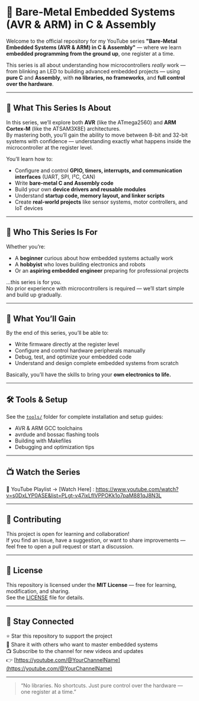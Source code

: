 # 🧠 Bare-Metal Embedded Systems (AVR & ARM) in C & Assembly

Welcome to the official repository for my YouTube series **"Bare-Metal Embedded Systems (AVR & ARM) in C & Assembly"** — where we learn **embedded programming from the ground up**, one register at a time.

This series is all about understanding how microcontrollers *really* work — from blinking an LED to building advanced embedded projects — using **pure C** and **Assembly**, with **no libraries, no frameworks**, and **full control over the hardware**.

---

## 🎯 What This Series Is About

In this series, we’ll explore both **AVR** (like the ATmega2560) and **ARM Cortex-M** (like the ATSAM3X8E) architectures.  
By mastering both, you’ll gain the ability to move between 8-bit and 32-bit systems with confidence — understanding exactly what happens inside the microcontroller at the register level.

You’ll learn how to:
- Configure and control **GPIO, timers, interrupts, and communication interfaces** (UART, SPI, I²C, CAN)
- Write **bare-metal C and Assembly code**
- Build your own **device drivers and reusable modules**
- Understand **startup code, memory layout, and linker scripts**
- Create **real-world projects** like sensor systems, motor controllers, and IoT devices

---

## 🧩 Who This Series Is For

Whether you’re:
- A **beginner** curious about how embedded systems actually work  
- A **hobbyist** who loves building electronics and robots  
- Or an **aspiring embedded engineer** preparing for professional projects  

…this series is for you.  
No prior experience with microcontrollers is required — we’ll start simple and build up gradually.

---

## 🧠 What You’ll Gain

By the end of this series, you’ll be able to:
- Write firmware directly at the register level  
- Configure and control hardware peripherals manually  
- Debug, test, and optimize your embedded code  
- Understand and design complete embedded systems from scratch  

Basically, you’ll have the skills to bring your **own electronics to life.**

---

## 🛠️ Tools & Setup

See the [`tools/`](./tools/) folder for complete installation and setup guides:
- AVR & ARM GCC toolchains  
- avrdude and bossac flashing tools  
- Building with Makefiles  
- Debugging and optimization tips

---

## 📺 Watch the Series

🎥 YouTube Playlist → [Watch Here] :  https://www.youtube.com/watch?v=s0DxLYP0ASE&list=PLgt-v47ixLfIVPPOKk1o7paM881qJ8N3L

---

## 🤝 Contributing

This project is open for learning and collaboration!  
If you find an issue, have a suggestion, or want to share improvements — feel free to open a pull request or start a discussion.

---

## 📜 License

This repository is licensed under the **MIT License** — free for learning, modification, and sharing.  
See the [LICENSE](./LICENSE) file for details.

---

## 🌟 Stay Connected

⭐ Star this repository to support the project  
💬 Share it with others who want to master embedded systems  
📺 Subscribe to the channel for new videos and updates  
👉 [https://youtube.com/@YourChannelName](https://youtube.com/@YourChannelName)

---

> “No libraries. No shortcuts. Just pure control over the hardware — one register at a time.”
